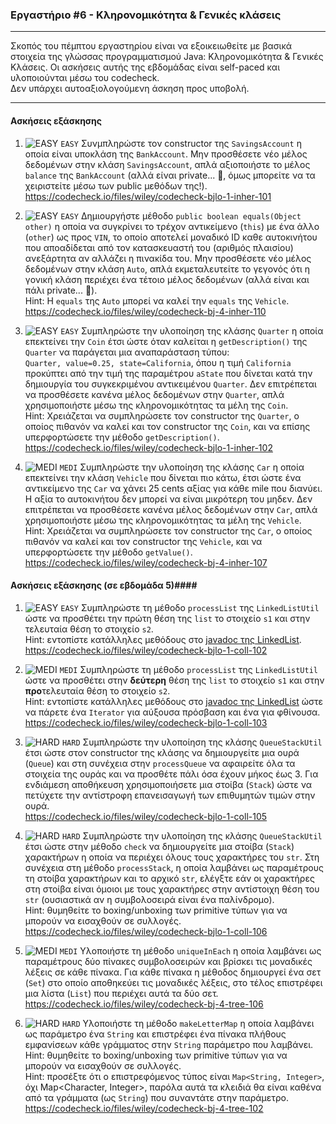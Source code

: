 ### Εργαστήριο #6 - Κληρονομικότητα & Γενικές κλάσεις
___
Σκοπός του πέμπτου εργαστηρίου είναι να εξοικειωθείτε με βασικά στοιχεία της γλώσσας προγραμματισμού Java: Κληρονομικότητα & Γενικές Κλάσεις.
Οι ασκήσεις αυτής της εβδομάδας είναι self-paced και υλοποιούνται μέσω του codecheck.  
Δεν υπάρχει αυτοαξιολογούμενη άσκηση προς υποβολή.

___
#### Ασκήσεις εξάσκησης ####

1. ![EASY](https://via.placeholder.com/15/c5f015/c5f015.png) `EASY`
    Συνμπληρώστε τον constructor της `SavingsAccount` η οποία είναι υποκλάση της `BankAccount`. Μην προσθέσετε νέο μέλος δεδομένων στην κλάση `SavingsAccount`, απλά αξιοποιήστε το μέλος `balance` της `BankAccount` (αλλά είναι private... 🤔, όμως μπορείτε να τα χειριστείτε μέσω των public μεθόδων της!).  
    https://codecheck.io/files/wiley/codecheck-bjlo-1-inher-101

1. ![EASY](https://via.placeholder.com/15/c5f015/c5f015.png) `EASY`
    Δημιουργήστε μέθοδο `public boolean equals(Object other)` η οποία να συγκρίνει το τρέχον αντικείμενο (`this`) με ένα άλλο (`other`) ως προς `VIN`, το οποίο αποτελεί μοναδικό ID καθε αυτοκινήτου που αποαδίδεται από τον κατασκευαστή του (αριθμός πλαισίου) ανεξάρτητα αν αλλάζει η πινακίδα του. Μην προσθέσετε νέο μέλος δεδομένων στην κλάση `Auto`, απλά εκμεταλευτείτε το γεγονός ότι η γονική κλάση περιέχει ένα τέτοιο μέλος δεδομένων (αλλά είναι και πάλι private... 🤔).  
    Hint: Η `equals` της `Auto` μπορεί να καλεί την `equals` της `Vehicle`.  
    https://codecheck.io/files/wiley/codecheck-bj-4-inher-110

1. ![EASY](https://via.placeholder.com/15/c5f015/c5f015.png) `EASY`
    Συμπληρώστε την υλοποίηση της κλάσης `Quarter` η οποία επεκτείνει την `Coin` έτσι ώστε όταν καλείται η `getDescription()` της `Quarter` να παράγεται μια αναπαράσταση τύπου:  
    `Quarter, value=0.25, state=California`, όπου η τιμή `California` προκύπτει από την τιμή της παραμέτρου `aState` που δίνεται κατά την δημιουργία του συγκεκριμένου αντικειμένου `Quarter`. Δεν επιτρέπεται να προσθέσετε κανένα μέλος δεδομένων στην `Quarter`, απλά χρησιμοποιήστε μέσω της κληρονομικότητας τα μέλη της `Coin`.   
    Hint: Χρειάζεται να συμπληρώσετε τον constructor της `Quarter`, ο οποίος πιθανόν να καλεί και τον constructor της `Coin`, και να επίσης υπερφορτώσετε την μέθοδο `getDescription()`.    
    https://codecheck.io/files/wiley/codecheck-bjlo-1-inher-102

2. ![MEDI](https://via.placeholder.com/15/ffa500/ffa500.png) `MEDI`
    Συμπληρώστε την υλοποίηση της κλάσης `Car` η οποία επεκτείνει την κλάση `Vehicle` που δίνεται πιο κάτω, έτσι ώστε ένα αντικείμενο της `Car` να χάνει 25 cents αξίας για κάθε mile που διανύει. Η αξία το αυτοκινήτου δεν μπορεί να είναι μικρότερη του μηδεν. Δεν επιτρέπεται να προσθέσετε κανένα μέλος δεδομένων στην `Car`, απλά χρησιμοποιήστε μέσω της κληρονομικότητας τα μέλη της `Vehicle`.   
    Hint: Χρειάζεται να συμπληρώσετε τον constructor της `Car`, ο οποίος πιθανόν να καλεί και τον constructor της `Vehicle`, και να υπερφορτώσετε την μέθοδο `getValue()`.    
    https://codecheck.io/files/wiley/codecheck-bj-4-inher-107

#### Ασκήσεις εξάσκησης (σε εβδομάδα 5)####

1. ![EASY](https://via.placeholder.com/15/c5f015/c5f015.png) `EASY`
    Συμπληρώστε τη μέθοδο `processList` της `LinkedListUtil` ώστε να προσθέτει την πρώτη θέση της `list` το στοιχείο `s1` και στην τελευταία θέση το στοιχείο `s2`.  
    Hint: εντοπίστε κατάλληλες μεθόδους στο [javadoc της LinkedList](https://docs.oracle.com/javase/7/docs/api/java/util/LinkedList.html).  
    https://codecheck.io/files/wiley/codecheck-bjlo-1-coll-102

2. ![MEDI](https://via.placeholder.com/15/ffa500/ffa500.png) `MEDI`
    Συμπληρώστε τη μέθοδο `processList` της `LinkedListUtil` ώστε να προσθέτει στην **δεύτερη** θέση της `list` το στοιχείο `s1` και στην **προ**τελευταία θέση το στοιχείο `s2`.  
    Hint: εντοπίστε κατάλληλες μεθόδους στο [javadoc της LinkedList](https://docs.oracle.com/javase/7/docs/api/java/util/LinkedList.html) ώστε να πάρετε ένα `Iterator` για αύξουσα πρόσβαση και ένα για φθίνουσα.  
    https://codecheck.io/files/wiley/codecheck-bjlo-1-coll-103

3. ![HARD](https://via.placeholder.com/15/f03c15/f03c15.png) `HARD`
    Συμπληρώστε την υλοποίηση της κλάσης `QueueStackUtil` έτσι ώστε στον constructor της κλάσης να δημιουργείτε μια ουρά (`Queue`) και στη συνέχεια στην `processQueue` να αφαιρείτε όλα τα στοιχεία της ουράς και να προσθέτε πάλι όσα έχουν μήκος έως 3. Για ενδιάμεση αποθήκευση χρησιμοποιήσετε μια στοίβα (`Stack`) ώστε να πετύχετε την αντίστροφη επανεισαγωγή των επιθυμητών τιμών στην ουρά.  
    https://codecheck.io/files/wiley/codecheck-bjlo-1-coll-105

3. ![HARD](https://via.placeholder.com/15/f03c15/f03c15.png) `HARD`
    Συμπληρώστε την υλοποίηση της κλάσης `QueueStackUtil` έτσι ώστε στην μέθοδο `check` να δημιουργείτε μια στοίβα (`Stack`) χαρακτήρων η οποία να περιέχει όλους τους χαρακτήρες του `str`. Στη συνέχεια στη μέθοδο `processStack`, η οποία λαμβάνει ως παραμέτρους τη στοίβα χαρακτήρων και το αρχικό `str`, ελέγξτε εάν οι χαρακτήρες στη στοίβα είναι όμοιοι με τους χαρακτήρες στην αντίστοιχη θέση του `str` (ουσιαστικά αν η συμβολοσειρά είναι ένα παλίνδρομο).  
    Hint: θυμηθείτε το boxing/unboxing των primitive τύπων για να μπορούν να εισαχθούν σε συλλογές.  
    https://codecheck.io/files/wiley/codecheck-bjlo-1-coll-106

2. ![MEDI](https://via.placeholder.com/15/ffa500/ffa500.png) `MEDI`
    Υλοποιήστε τη μέθοδο `uniqueInEach` η οποία λαμβάνει ως παραμέτρους δύο πίνακες συμβολοσειρών και βρίσκει τις μοναδικές λέξεις σε κάθε πίνακα. Για κάθε πίνακα η μέθοδος δημιουργεί ένα σετ (`Set`) στο οποίο αποθηκεύει τις μοναδικές λέξεις, στο τέλος επιστρέφει μια λίστα (`List`) που περιέχει αυτά τα δύο σετ.
    https://codecheck.io/files/wiley/codecheck-bj-4-tree-106

3. ![HARD](https://via.placeholder.com/15/f03c15/f03c15.png) `HARD`
    Υλοποιήστε τη μέθοδο `makeLetterMap` η οποία λαμβάνει ως παράμετρο ένα `String` και επιστρέφει ένα πίνακα πλήθους εμφανίσεων κάθε γράμματος στην `String` παράμετρο που λαμβάνει.  
    Hint: θυμηθείτε το boxing/unboxing των primitive τύπων για να μπορούν να εισαχθούν σε συλλογές.  
    Hint: προσέξτε ότι ο επιστρεφόμενος τύπος είναι `Map<String, Integer>`, όχι Map<Character, Integer>, παρόλα αυτά τα κλειδιά θα είναι καθένα από τα γράμματα (ως `String`) που συναντάτε στην παράμετρο.
    https://codecheck.io/files/wiley/codecheck-bj-4-tree-102
